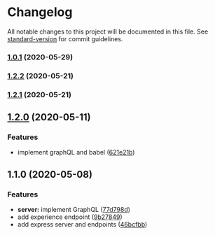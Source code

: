 # Changelog

All notable changes to this project will be documented in this file. See [standard-version](https://github.com/conventional-changelog/standard-version) for commit guidelines.

### [1.0.1](https://github.com/youssef103/sandra/compare/v1.2.2...v1.0.1) (2020-05-29)

### [1.2.2](https://github.com/youssef103/sandra/compare/v1.2.0...v1.2.2) (2020-05-21)

### [1.2.1](https://github.com/youssef103/sandra/compare/v1.2.0...v1.2.1) (2020-05-21)

## [1.2.0](https://github.com/youssef103/sandra/compare/v1.1.0...v1.2.0) (2020-05-11)


### Features

* implement graphQL and babel ([621e21b](https://github.com/youssef103/sandra/commit/621e21b91519ec1d3a39145a98aaeb457a9a8bf3))

## 1.1.0 (2020-05-08)


### Features

* **server:** implement GraphQL ([77d798d](https://github.com/youssef103/sandra/commit/77d798d654a3cd58b41961702f0fa27bb967a432))
* add experience endpoint ([9b27849](https://github.com/youssef103/sandra/commit/9b27849a86f52a895e8a9ba0ffb017f308e591a5))
* add express server and endpoints ([46bcfbb](https://github.com/youssef103/sandra/commit/46bcfbbcd28827f1594dfc404c63523198dde2c6))
